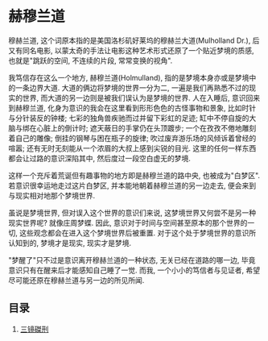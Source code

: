 # 赫穆兰道

穆赫兰道, 这个词原本指的是美国洛杉矶好莱坞的穆赫兰大道(Mulholland Dr.), 后又有同名电影, 以蒙太奇的手法让电影这种艺术形式还原了一个贴近梦境的质感, 也就是"跳跃的空间, 不连续的片段, 常常变换的视角".

我笃信存在这么一个地方, 赫穆兰道(Holmulland), 指的是梦境本身亦或是梦境中的一条边界大道. 大道的俩边将梦境的世界一分为二, 一遍是我们再熟悉不过的现实的世界, 而大道的另一边则是被我们误认为是梦境的世界. 人在入睡后, 意识回来到赫穆兰道, 化身为意识的我会在这里看到形形色色的古怪事物和景象, 比如时针与分针装反的钟楼; 七彩的独角兽疾驰而过并留下彩虹的足迹; 缸中不停自旋的大脑与绑在心脏上的倒计时; 遮天蔽日的手掌仍在头顶踱步; 一个在孜孜不倦地雕刻着自己的雕像; 倒挂的钢琴与困在瓶子的旋律; 吹过废弃游乐场的风倾诉着曾经的喧嚣; 还有无时无刻能从一个浓眉的大叔上感到尖锐的目光. 这里的任何一样东西都会让过路的意识深陷其中, 然后度过一段空白虚无的梦境. 

这样一个充斥着荒诞但有趣事物的地方即是赫穆兰道的路中央, 也被成为"白梦区". 若意识很幸运地走过这片白梦区, 并本能地朝着赫穆兰道的另一边走去, 便会来到与现实相对地那个梦境世界. 

虽说是梦境世界, 但对误入这个世界的意识们来说, 这梦境世界又何尝不是另一种现实世界呢? 就像庄周梦蝶. 因此, 意识对于时间与空间甚至原本的那个世界的一切, 这些观念都会在进入这个梦境世界后被重置. 对于这个处于梦境世界的意识所认知到的, 梦境才是现实, 现实才是梦境. 

"梦醒了"只不过是意识离开穆赫兰道的一种状态, 无关已经在道路的哪一边, 毕竟意识只有在醒来后才能感知自己睡了一觉. 而我, 一个小小的笃信者与见证者, 希望尽可能还原在穆赫兰道与另一边的所见所闻. 

## 目录

1. [三镜磔刑](./01_三镜磔刑/README.md)